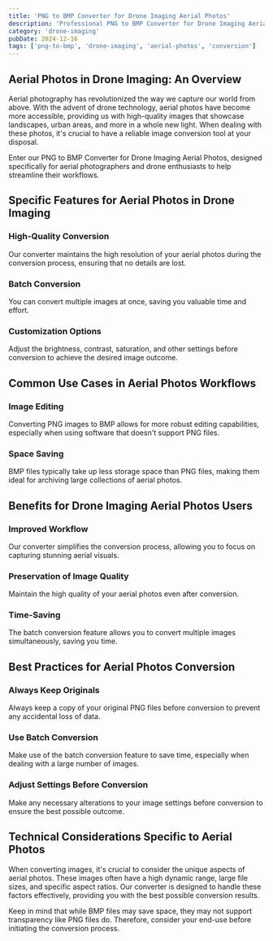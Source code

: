 ```yaml
---
title: 'PNG to BMP Converter for Drone Imaging Aerial Photos'
description: 'Professional PNG to BMP Converter for Drone Imaging Aerial Photos. Optimized for Drone Imaging aerial photos workflows.'
category: 'drone-imaging'
pubDate: 2024-12-16
tags: ['png-to-bmp', 'drone-imaging', 'aerial-photos', 'conversion']
---
```


## Aerial Photos in Drone Imaging: An Overview

Aerial photography has revolutionized the way we capture our world from above. With the advent of drone technology, aerial photos have become more accessible, providing us with high-quality images that showcase landscapes, urban areas, and more in a whole new light. When dealing with these photos, it's crucial to have a reliable image conversion tool at your disposal.

Enter our PNG to BMP Converter for Drone Imaging Aerial Photos, designed specifically for aerial photographers and drone enthusiasts to help streamline their workflows.

## Specific Features for Aerial Photos in Drone Imaging

### **High-Quality Conversion**
Our converter maintains the high resolution of your aerial photos during the conversion process, ensuring that no details are lost.

### **Batch Conversion**
You can convert multiple images at once, saving you valuable time and effort.

### **Customization Options**
Adjust the brightness, contrast, saturation, and other settings before conversion to achieve the desired image outcome.

## Common Use Cases in Aerial Photos Workflows

### **Image Editing**
Converting PNG images to BMP allows for more robust editing capabilities, especially when using software that doesn't support PNG files.

### **Space Saving**
BMP files typically take up less storage space than PNG files, making them ideal for archiving large collections of aerial photos.

## Benefits for Drone Imaging Aerial Photos Users

### **Improved Workflow**
Our converter simplifies the conversion process, allowing you to focus on capturing stunning aerial visuals.

### **Preservation of Image Quality**
Maintain the high quality of your aerial photos even after conversion.

### **Time-Saving**
The batch conversion feature allows you to convert multiple images simultaneously, saving you time.

## Best Practices for Aerial Photos Conversion

### **Always Keep Originals**
Always keep a copy of your original PNG files before conversion to prevent any accidental loss of data.

### **Use Batch Conversion**
Make use of the batch conversion feature to save time, especially when dealing with a large number of images.

### **Adjust Settings Before Conversion**
Make any necessary alterations to your image settings before conversion to ensure the best possible outcome.

## Technical Considerations Specific to Aerial Photos

When converting images, it's crucial to consider the unique aspects of aerial photos. These images often have a high dynamic range, large file sizes, and specific aspect ratios. Our converter is designed to handle these factors effectively, providing you with the best possible conversion results. 

Keep in mind that while BMP files may save space, they may not support transparency like PNG files do. Therefore, consider your end-use before initiating the conversion process.